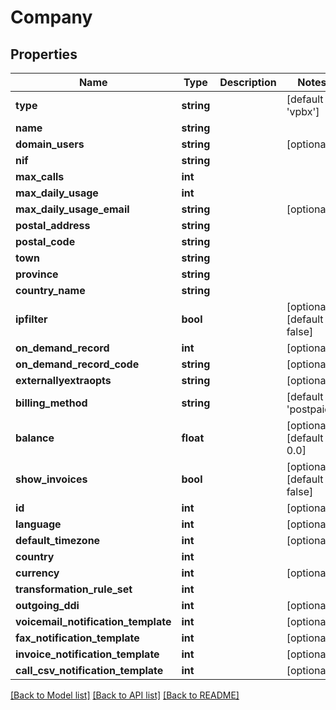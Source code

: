 # Company

## Properties
Name | Type | Description | Notes
------------ | ------------- | ------------- | -------------
**type** | **string** |  | [default to 'vpbx']
**name** | **string** |  | 
**domain_users** | **string** |  | [optional] 
**nif** | **string** |  | 
**max_calls** | **int** |  | 
**max_daily_usage** | **int** |  | 
**max_daily_usage_email** | **string** |  | [optional] 
**postal_address** | **string** |  | 
**postal_code** | **string** |  | 
**town** | **string** |  | 
**province** | **string** |  | 
**country_name** | **string** |  | 
**ipfilter** | **bool** |  | [optional] [default to false]
**on_demand_record** | **int** |  | [optional] 
**on_demand_record_code** | **string** |  | [optional] 
**externallyextraopts** | **string** |  | [optional] 
**billing_method** | **string** |  | [default to 'postpaid']
**balance** | **float** |  | [optional] [default to 0.0]
**show_invoices** | **bool** |  | [optional] [default to false]
**id** | **int** |  | [optional] 
**language** | **int** |  | [optional] 
**default_timezone** | **int** |  | [optional] 
**country** | **int** |  | 
**currency** | **int** |  | [optional] 
**transformation_rule_set** | **int** |  | 
**outgoing_ddi** | **int** |  | [optional] 
**voicemail_notification_template** | **int** |  | [optional] 
**fax_notification_template** | **int** |  | [optional] 
**invoice_notification_template** | **int** |  | [optional] 
**call_csv_notification_template** | **int** |  | [optional] 

[[Back to Model list]](../README.md#documentation-for-models) [[Back to API list]](../README.md#documentation-for-api-endpoints) [[Back to README]](../README.md)


